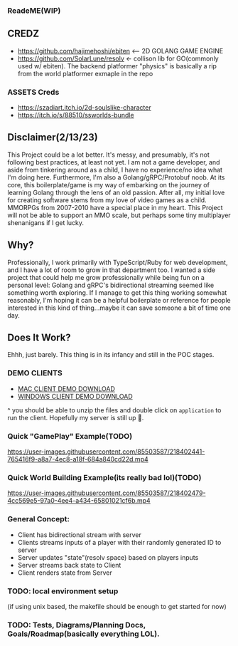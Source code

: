 ### ReadeME(WIP)

## CREDZ

- https://github.com/hajimehoshi/ebiten <-- 2D GOLANG GAME ENGINE
- https://github.com/SolarLune/resolv <- collison lib for GO(commonly used w/ ebiten). The backend platformer "physics" is basically a rip from the world platformer exmaple in the repo

### ASSETS Creds

- https://szadiart.itch.io/2d-soulslike-character
- https://itch.io/s/88510/ssworlds-bundle

## Disclaimer(2/13/23)

This Project could be a lot better. It's messy, and presumably, it's not following best practices, at least not yet. I am not a game developer, and aside from tinkering around as a child, I have no experience/no idea what I'm doing here. Furthermore, I'm also a Golang/gRPC/Protobuf noob. At its core, this boilerplate/game is my way of embarking on the journey of learning Golang through the lens of an old passion. After all, my initial love for creating software stems from my love of video games as a child. MMORPGs from 2007-2010 have a special place in my heart. This Project will not be able to support an MMO scale, but perhaps some tiny multiplayer shenanigans if I get lucky.

## Why?

Professionally, I work primarily with TypeScript/Ruby for web development, and I have a lot of room to grow in that department too. I wanted a side project that could help me grow professionally while being fun on a personal level: Golang and gRPC's bidirectional streaming seemed like something worth exploring. If I manage to get this thing working somewhat reasonably, I'm hoping it can be a helpful boilerplate or reference for people interested in this kind of thing...maybe it can save someone a bit of time one day.

## Does It Work?

Ehhh, just barely. This thing is in its infancy and still in the POC stages.

### DEMO CLIENTS

- [MAC CLIENT DEMO DOWNLOAD](https://github.com/kainn9/go_grpc_multiplayer_game_example_attempt/files/10719870/macDemo.zip)
- [WINDOWS CLIENT DEMO DOWNLOAD](https://github.com/kainn9/go_grpc_multiplayer_game_example_attempt/files/10719872/windowsDemo.zip)

^ you should be able to unzip the files and double click on `application` to run the client. Hopefully my server is still up 🤞.

### Quick "GamePlay" Example(TODO)
https://user-images.githubusercontent.com/85503587/218402441-765416f9-a8a7-4ec8-a18f-684a840cd22d.mp4



### Quick World Building Example(its really bad lol)(TODO)
https://user-images.githubusercontent.com/85503587/218402479-4cc569e5-97a0-4ee4-a434-65801021cf6b.mp4

### General Concept:

- Client has bidirectional stream with server
- Clients streams inputs of a player with their randomly generated ID to server
- Server updates "state"(resolv space) based on players inputs
- Server streams back state to Client
- Client renders state from Server

### TODO: local environment setup

(if using unix based, the makefile should be enough to get started for now)

### TODO: Tests, Diagrams/Planning Docs, Goals/Roadmap(basically everything LOL).
